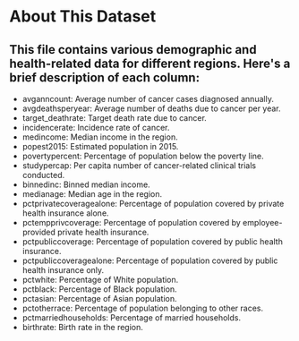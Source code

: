 
# About This Dataset
## This file contains various demographic and health-related data for different regions. Here's a brief description of each column:

- avganncount: Average number of cancer cases diagnosed annually.
- avgdeathsperyear: Average number of deaths due to cancer per year.
- target_deathrate: Target death rate due to cancer.
- incidencerate: Incidence rate of cancer.
- medincome: Median income in the region.
- popest2015: Estimated population in 2015.
- povertypercent: Percentage of population below the poverty line.
- studypercap: Per capita number of cancer-related clinical trials conducted.
- binnedinc: Binned median income.
- medianage: Median age in the region.
- pctprivatecoveragealone: Percentage of population covered by private health insurance alone.
- pctempprivcoverage: Percentage of population covered by employee-provided private health insurance.
- pctpubliccoverage: Percentage of population covered by public health insurance.
- pctpubliccoveragealone: Percentage of population covered by public health insurance only.
- pctwhite: Percentage of White population.
- pctblack: Percentage of Black population.
- pctasian: Percentage of Asian population.
- pctotherrace: Percentage of population belonging to other races.
- pctmarriedhouseholds: Percentage of married households.
- birthrate: Birth rate in the region.